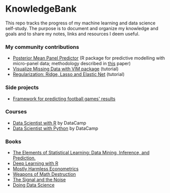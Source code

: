 # KnowledgeBank
This repo tracks the progress of my machine learning and data science self-study. The purpose is to document and organize my knowledge and goals and to share my notes, links and resources I deem useful.

### My community contributions
-	[Posterior Mean Panel Predictor](https://www.rdocumentation.org/packages/pmpp/versions/0.1.0) (R package for predictive modelling with micro-panel data; methodology described in [this](https://thesis.eur.nl/pub/42668) paper)
-   [Visualize Missing Data with VIM package](https://www.datacamp.com/community/tutorials/visualize-data-vim-package) (tutorial)
-   [Regularization: Ridge, Lasso and Elastic Net](https://www.datacamp.com/community/tutorials/tutorial-ridge-lasso-elastic-net) (tutorial) 

### Side projects
-	[Framework for predicting football games' results](https://github.com/MichalOleszak/footballpredict)

### Courses
- 	[Data Scientist with R](https://www.datacamp.com/tracks/data-scientist-with-r?version=1) by DataCamp
- 	[Data Scientist with Python](https://www.datacamp.com/tracks/data-scientist-with-python?version=1) by DataCamp

### Books
- 	[The Elements of Statistical Learning: Data Mining, Inference, and Prediction.](https://web.stanford.edu/~hastie/Papers/ESLII.pdf)
- 	[Deep Learning with R](https://www.manning.com/books/deep-learning-with-r)
-	[Mostly Harmless Econometrics](https://www.researchgate.net/publication/51992844_Mostly_Harmless_Econometrics_An_Empiricist's_Companion)
- 	[Weapons of Math Destruction](http://crownpublishing.com/archives/news/weapons-math-destruction-cathy-oneil#.XIPdgbhCdPY)
-	[The Signal and the Noise](https://www.penguinrandomhouse.com/books/305826/the-signal-and-the-noise-by-nate-silver/9780143125082/)
- 	[Doing Data Science](http://shop.oreilly.com/product/0636920028529.do)